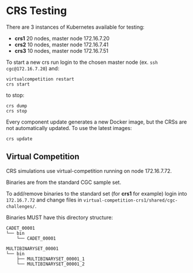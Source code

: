# CRS Testing

There are 3 instances of Kubernetes available for testing:

* **crs1** 20 nodes, master node 172.16.7.20
* **crs2** 10 nodes, master node 172.16.7.41
* **crs3** 10 nodes, master node 172.16.7.51

To start a new crs run login to the chosen master node (ex. `ssh cgc@172.16.7.20`) and:

```
virtualcompetition restart
crs start
```

to stop:

```
crs dump
crs stop
```

Every component update generates a new Docker image, but the CRSs are not automatically updated.
To use the latest images:

```
crs update
```

## Virtual Competition

CRS simulations use virtual-competition running on node 172.16.7.72.

Binaries are from the standard CGC sample set.

To add/remove binaries to the standard set (for **crs1** for example)
login into `172.16.7.72` and change files in
`virtual-competition-crs1/shared/cgc-challenges/`.


Binaries MUST have this directory structure:

```
CADET_00001
└── bin
    └── CADET_00001

MULTIBINARYSET_00001
└── bin
    ├── MULTIBINARYSET_00001_1
    └── MULTIBINARYSET_00001_2
```

